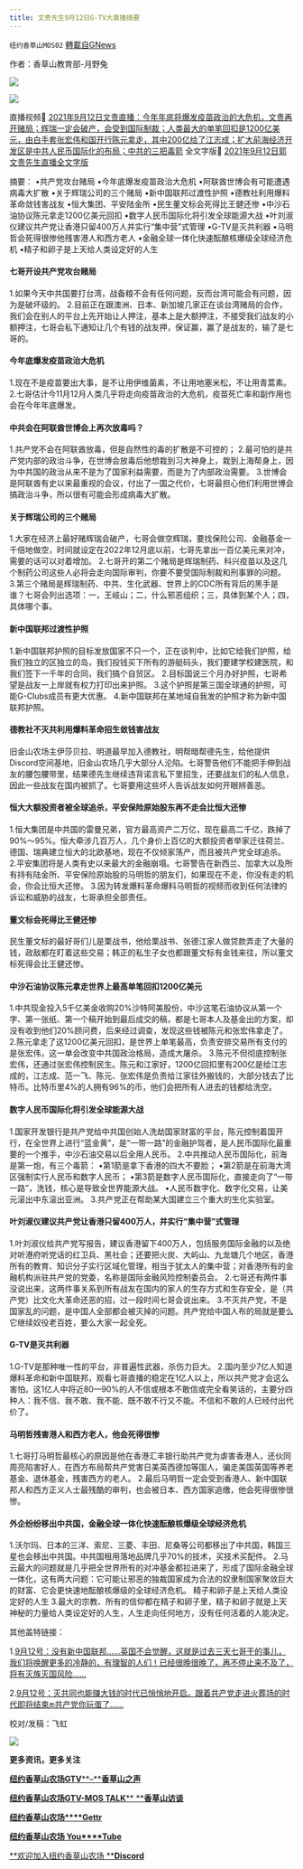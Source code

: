 ```yaml
---
title: 文贵先生9月12日G-TV大直播摘要
---
```

`纽约香草山MOS02` [轉載自GNews](https://gnews.org/zh-hans/1574584/)

作者：香草山教育部-月野兔

![](https://assets.gnews.org/wp-content/uploads/2021/09/s2.jpg)



![](https://assets.gnews.org/wp-content/uploads/2021/10/图片34-1.png)

直播视频🔗 [2021年9月12日文贵直播：今年年底将爆发疫苗政治的大危机，文贵再开赌局；辉瑞一定会破产，会受到国际制裁；人类最大的单笔回扣是1200亿美元，由白手套张宏伟和国开行陈元拿走，其中200亿给了江志成；扩大前海经济开发区是中共人民币国际化的布局；中共的三把毒箭](https://gtv.org/video/id=613e0aaa751e4f2b0e50a1fc)
全文字版🔗 [2021年9月12日郭文贵先生直播全文字版](https://gnews.org/zh-hans/1530781/)

摘要：
•共产党攻台赌局
•今年底爆发疫苗政治大危机
•阿联酋世博会有可能遭遇病毒大扩散
•关于辉瑞公司的三个赌局
•新中国联邦过渡性护照
•德教社利用爆料革命敛钱害战友
•恒大集团、平安陆金所
•民生董文标会死得比王健还惨
•中沙石油协议陈元拿走1200亿美元回扣
•数字人民币国际化将引发全球能源大战
•叶刘淑仪建议共产党让香港只留400万人并实行“集中营”式管理
•G-TV是灭共利器
•马明哲会死得很惨他残害港人和西方老人
•金融全球一体化快速酝酿核爆级全球经济危机
•精子和卵子是上天给人类设定好的人生

#### 七哥开设共产党攻台赌局


1.如果今天中共国要打台湾，战备粮不会有任何问题，反而台湾可能会有问题，因为是破坏级的。
2.目前正在跟澳洲、日本、新加坡几家正在谈台湾赌局的合作，我们会在别人的平台上先开始让人押注，基本上是大额押注，不接受我们战友的小额押注，七哥会私下通知让几个有钱的战友押，保证赢，赢了是战友的，输了是七哥的。

#### 今年底爆发疫苗政治大危机


1.现在不是疫苗要出大事，是不让用伊维菌素，不让用地塞米松，不让用青蒿素。
2.七哥估计今11月12月人类几乎将走向疫苗政治的大危机，疫苗死亡率和副作用也会在今年年底爆发。

#### 中共会在阿联酋世博会上再次放毒吗？


1.共产党不会在阿联酋放毒，但是自然性的毒的扩散是不可控的；
2.最可怕的是共产党内部的政治斗争，在世博会放毒后他想栽到习大神身上，栽到上海帮身上，因为中共国的政治从来不是为了国家利益需要，而是为了内部政治需要。
3.世博会是阿联酋有史以来最重视的会议，付出了一国之代价，七哥最担心他们利用世博会搞政治斗争，所以很有可能会形成病毒大扩散。

#### 关于辉瑞公司的三个赌局


1.大家在经济上最好赌辉瑞会破产，七哥会做空辉瑞，要找保险公司、金融基金一千倍地做空，时间就设定在2022年12月底以前，七哥先拿出一百亿美元来对冲，需要的话可以对着增加。
2.七哥开的第二个赌局是辉瑞制药、科兴疫苗以及这几个制药公司这些人必将会走向国际审判，你要不要受国际制裁和刑事罪的问题。
3.第三个赌局是辉瑞制药、中共、生化武器、世界上的CDC所有背后的黑手是谁？七哥会列出选项：一，王岐山；二，什么邪恶组织；三，具体到某个人；四，具体哪个事。

#### 新中国联邦过渡性护照


1.新中国联邦护照的目标发放国家不只一个，正在谈判中，比如它给我们护照，给我们独立的区独立的岛，我们投钱买下所有的游艇码头，我们要建学校建医院，和我们签下一千年的合同，我们搞个自贸区。
2.目标国说三个月办好护照，七哥希望是战友一上岸就有权力打印出来护照。
3.这个护照是第三国全球通的护照，可能G-Clubs成员有更大优惠。
4.新中国联邦在某地域自我发的护照才称为新中国联邦护照。

#### 德教社不灭共利用爆料革命招生敛钱害战友

旧金山农场主伊莎贝拉、明道最早加入德教社，明帮暗帮德先生，给他提供Discord空间基地，旧金山农场几乎大部分人沦陷。七哥警告他们不能把手伸到战友的腰包腰带里，结果德先生继续违背诺言私下里招生，还要战友们的私人信息，因此一些战友在国内被抓了。七哥要用这些坏人告诉战友如何开眼辨善恶。

#### 恒大大额投资者被全球追杀，平安保险原始股东再不走会比恒大还惨

1.恒大集团是中共国的雷曼兄弟，官方最高资产二万亿，现在最高二千亿，跌掉了90%～95%。恒大牵涉几百万人，几个身价上百亿的大额投资者举家迁往荷兰、德国、瑞典建立恒大的北欧基地，现在不仅倾家荡产，而且被共产党全球追杀。
2.平安集团将是人类有史以来最大的金融崩塌。七哥警告在新西兰、加拿大以及所有持有陆金所、平安保险原始股的马明哲的朋友们，如果现在不走，你没有走的机会，你会比恒大还惨。
3.因为转发爆料革命爆料马明哲的视频而收到任何法律的诉讼和威胁的战友，七哥承担全部责任。

#### 董文标会死得比王健还惨

民生董文标的最好哥们儿是栗战书，他给栗战书、张德江家人做贷款弄走了大量的钱，政敌都在盯着这些交易；韩正的私生子女也都跟董文标有金钱来往，所以董文标死得会比王健还惨。

#### 中沙石油协议陈元拿走世界上最高单笔回扣1200亿美元

1.中共现金投入5千亿美金收购20%沙特阿美股份，中沙这笔石油协议从第一个字、第一张纸、第一个稿开始到最后成交的稿，都是七哥本人及基金出的方案，却没有收到他们20%顾问费，后来经过调查，发现这些钱被陈元和张宏伟拿走了。
2.陈元拿走了这1200亿美元回扣，是世界上单笔最高，负责安排交易所有支付的是张宏伟，这一单会改变中共国政治格局，造成大屠杀。
3.陈元不但彻底控制张宏伟，还通过张宏伟控制民生。陈元和江家好，1200亿回扣里有200亿是给江志成的，江志成、范一飞、陈元、张宏伟是负责给江家往外搬钱的，大部分钱去了比特币。比特币里4%的人拥有96%的币，他们会把所有人进去的钱都给洗空。

#### 数字人民币国际化将引发全球能源大战

1.国家开发银行是共产党给中共国创始人洗劫国家财富的平台，陈元控制着国开行，在全世界上进行“蓝金黄”，是“一带一路”的金融护驾者，是人民币国际化最重要的一个推手，中沙石油交易以后全用人民币。
2.中共推动人民币国际化，前海是第一炮，有三个毒箭：
•第1箭是拿下香港的四大不要脸；
•第2箭是在前海大湾区强制实行人民币和数字人民币；
•第3箭是数字人民币国际化，直接走向了“一带一路”，洗钱，核心是导致全世界能源大战。
•人民币数字化、数字化交易，让美元滚出中东滚出亚洲。
3.共产党正在帮助某大国建立三个重大的生化实验室。

#### 叶刘淑仪建议共产党让香港只留400万人，并实行“集中营”式管理

1.叶刘淑仪给共产党写报告，建议香港留下400万人，包括服务国际金融的以及绝对听港府听党话的红卫兵、黑社会；还要把火炭、大屿山、九龙塘几个地区，香港所有的教育、知识分子实行区域化管理，相当于犹太人的集中营；对香港所有的金融机构派驻共产党的党委，名称是国际金融风险控制委员会。
2.七哥还有两件事没说出来，这两件事关系到所有战友在国内的家人的生存方式和生存安全，是（共产党）比文化大革命还恶的招，过一段时间七哥会说出来。
3.不灭共产党，不是国家乱的问题，是中国人全部都会被灭掉的问题。共产党给中国人布的局就是要么它继续奴役老百姓，要么大家一起全死。

#### G-TV是灭共利器

1.G-TV是那种唯一性的平台，非普遍性武器，杀伤力巨大。
2.国内至少7亿人知道爆料革命和新中国联邦，观看七哥直播的稳定在1亿人以上，所以共产党才会这么害怕。这1亿人中将近80—90%的人不信或根本不敢信或完全看笑话的，主要分四种人：我不信、我不敢、我不能、既不敢不行又不能。不信和不敢的人已经付出代价了。

#### 马明哲残害港人和西方老人，他会死得很惨

1.七哥打马明哲最核心的原因是他在香港汇丰银行助共产党为虐害香港人，还伙同周亮陷害好人，在西方布局帮共产党害日美英西德加等国人，骗走美国英国等养老基金、退休基金，残害西方的老人。
2.最后马明哲一定会受到香港人、新中国联邦人和西方正义人士最残酷的审判，也会被日本、西方国家追缴，他会死得很惨很惨。

#### 外企纷纷移出中共国，金融全球一体化快速酝酿核爆级全球经济危机

1.沃尔玛、日本的三洋、索尼、三菱、丰田、尼桑等公司都移出了中共国，韩国三星也会移出中共国。中共国租用落地品牌几乎70%的技术，买技术买配件。
2.马云最大的问题就是几乎把全世界所有的对冲基金都拉进来了，形成了国际金融全球一体化，这有两大问题：它可能让邪恶的独裁国家成为合法的奴隶制国家聚敛巨大的财富、它会更快速地酝酿核爆级的全球经济危机。
精子和卵子是上天给人类设定好的人生
3.最大的宗教、所有的信仰都在精子和卵子里，精子和卵子就是上天神秘的力量给人类设定好的人生，人生走向任何地方，没有任何活着的人能决定。

其他盖特链接：

1.[9月12号：没有新中国联邦……英国不会觉醒，这就是过去三天七哥干的事儿，我们将唤醒更多的冷静的，有理智的人们！已经很晚很晚了，再不停止来不及了，将有灭族灭国风险……](https://gettr.com/post/pavdadf048)

2.[9月12号：灭共同也能赚大钱的时代已悄悄地开启。跟着共产党走进火葬场的时代即将结束🔚共产党你玩蛋了……](http://9月12号：灭共同也能赚大钱的时代已悄悄地开启。跟着共产党走进火葬场的时代即将结束🔚共产党你玩蛋了……)

校对/发稿：飞虹

![](https://assets.gnews.org/wp-content/uploads/2021/10/calendar_oct-1.jpg)

**更多资讯，更多关注**

[**纽约香草山农场GTV****–****香草山之声**](https://gtv.org/user/5ffbdcd7f579a75e0bd123e6)

[**纽约香草山农场GTV-MOS TALK**** ****香草山访谈**](https://gtv.org/user/5e9dcdd50dbf207957d89bcd)

[**纽约香草山农场****Gettr**](https://www.gettr.com/user/himalaya_mos)

[**纽约香草山农场 You****Tube**](https://www.youtube.com/channel/UCSLHrqs6Pil7V-_jOuZVVgg)

[**欢迎加入纽约香草山农场 ****Discord**](https://discord.gg/ChqXAHd)
